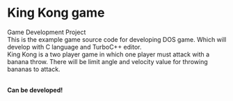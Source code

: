 # King Kong game
<div>Game Development Project</div>
This is the example game source code for developing DOS game. Which will develop with  C language and TurboC++ editor. <br>
King Kong is a two player game in which one player must attack with a banana throw. There will be limit angle and velocity value for throwing bananas to attack.<br><br>

<b>Can be developed!<b>
